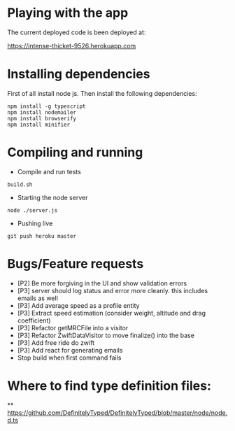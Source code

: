 # Playing with the app

The current deployed code is been deployed at:

https://intense-thicket-9526.herokuapp.com

# Installing dependencies

First of all install node js. Then install the following dependencies:


```
npm install -g typescript
npm install nodemailer
npm install browserify
npm install minifier
```

# Compiling and running

* Compile and run tests

```
build.sh
```

* Starting the node server

```
node ./server.js
```

* Pushing live

```
git push heroku master
```

# Bugs/Feature requests
* [P2] Be more forgiving in the UI and show validation errors
* [P3] server should log status and error more cleanly. this includes emails as well
* [P3] Add average speed as a profile entity
* [P3] Extract speed estimation (consider weight, altitude and drag coefficient)
* [P3] Refactor getMRCFile into a visitor
* [P3] Refactor ZwiftDataVisitor to move finalize() into the base
* [P3] Add free ride do zwift
        <FreeRide Duration="600" FlatRoad="1"/>
* [P3] Add react for generating emails
* Stop build when first command fails

# Where to find type definition files:
** https://github.com/DefinitelyTyped/DefinitelyTyped/blob/master/node/node.d.ts

